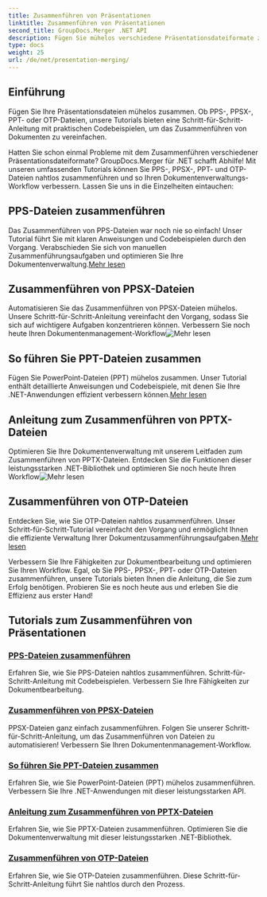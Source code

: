 ```yaml
---
title: Zusammenführen von Präsentationen
linktitle: Zusammenführen von Präsentationen
second_title: GroupDocs.Merger .NET API
description: Fügen Sie mühelos verschiedene Präsentationsdateiformate zusammen. Folgen Sie unseren Tutorials, um PPS-, PPSX-, PPT- und OTP-Dateien effizient zusammenzuführen. #GroupDocs.Merger
type: docs
weight: 25
url: /de/net/presentation-merging/
---
```

## Einführung

Fügen Sie Ihre Präsentationsdateien mühelos zusammen. Ob PPS-, PPSX-, PPT- oder OTP-Dateien, unsere Tutorials bieten eine Schritt-für-Schritt-Anleitung mit praktischen Codebeispielen, um das Zusammenführen von Dokumenten zu vereinfachen.

Hatten Sie schon einmal Probleme mit dem Zusammenführen verschiedener Präsentationsdateiformate? GroupDocs.Merger für .NET schafft Abhilfe! Mit unseren umfassenden Tutorials können Sie PPS-, PPSX-, PPT- und OTP-Dateien nahtlos zusammenführen und so Ihren Dokumentenverwaltungs-Workflow verbessern. Lassen Sie uns in die Einzelheiten eintauchen:

##  PPS-Dateien zusammenführen

 Das Zusammenführen von PPS-Dateien war noch nie so einfach! Unser Tutorial führt Sie mit klaren Anweisungen und Codebeispielen durch den Vorgang. Verabschieden Sie sich von manuellen Zusammenführungsaufgaben und optimieren Sie Ihre Dokumentenverwaltung.[Mehr lesen](./merge-pps-files/)

##  Zusammenführen von PPSX-Dateien

 Automatisieren Sie das Zusammenführen von PPSX-Dateien mühelos. Unsere Schritt-für-Schritt-Anleitung vereinfacht den Vorgang, sodass Sie sich auf wichtigere Aufgaben konzentrieren können. Verbessern Sie noch heute Ihren Dokumentenmanagement-Workflow![Mehr lesen](./merging-ppsx-files/)

##  So führen Sie PPT-Dateien zusammen

 Fügen Sie PowerPoint-Dateien (PPT) mühelos zusammen. Unser Tutorial enthält detaillierte Anweisungen und Codebeispiele, mit denen Sie Ihre .NET-Anwendungen effizient verbessern können.[Mehr lesen](./how-to-merge-ppt-files/)

##  Anleitung zum Zusammenführen von PPTX-Dateien

 Optimieren Sie Ihre Dokumentenverwaltung mit unserem Leitfaden zum Zusammenführen von PPTX-Dateien. Entdecken Sie die Funktionen dieser leistungsstarken .NET-Bibliothek und optimieren Sie noch heute Ihren Workflow![Mehr lesen](./guide-merging-pptx-files/)

##  Zusammenführen von OTP-Dateien

Entdecken Sie, wie Sie OTP-Dateien nahtlos zusammenführen. Unser Schritt-für-Schritt-Tutorial vereinfacht den Vorgang und ermöglicht Ihnen die effiziente Verwaltung Ihrer Dokumentzusammenführungsaufgaben.[Mehr lesen](./merging-otp-files/)

Verbessern Sie Ihre Fähigkeiten zur Dokumentbearbeitung und optimieren Sie Ihren Workflow. Egal, ob Sie PPS-, PPSX-, PPT- oder OTP-Dateien zusammenführen, unsere Tutorials bieten Ihnen die Anleitung, die Sie zum Erfolg benötigen. Probieren Sie es noch heute aus und erleben Sie die Effizienz aus erster Hand!
## Tutorials zum Zusammenführen von Präsentationen
### [PPS-Dateien zusammenführen](./merge-pps-files/)
Erfahren Sie, wie Sie PPS-Dateien nahtlos zusammenführen. Schritt-für-Schritt-Anleitung mit Codebeispielen. Verbessern Sie Ihre Fähigkeiten zur Dokumentbearbeitung.
### [Zusammenführen von PPSX-Dateien](./merging-ppsx-files/)
PPSX-Dateien ganz einfach zusammenführen. Folgen Sie unserer Schritt-für-Schritt-Anleitung, um das Zusammenführen von Dateien zu automatisieren! Verbessern Sie Ihren Dokumentenmanagement-Workflow.
### [So führen Sie PPT-Dateien zusammen](./how-to-merge-ppt-files/)
Erfahren Sie, wie Sie PowerPoint-Dateien (PPT) mühelos zusammenführen. Verbessern Sie Ihre .NET-Anwendungen mit dieser leistungsstarken API.
### [Anleitung zum Zusammenführen von PPTX-Dateien](./guide-merging-pptx-files/)
Erfahren Sie, wie Sie PPTX-Dateien zusammenführen. Optimieren Sie die Dokumentenverwaltung mit dieser leistungsstarken .NET-Bibliothek.
### [Zusammenführen von OTP-Dateien](./merging-otp-files/)
Erfahren Sie, wie Sie OTP-Dateien zusammenführen. Diese Schritt-für-Schritt-Anleitung führt Sie nahtlos durch den Prozess.